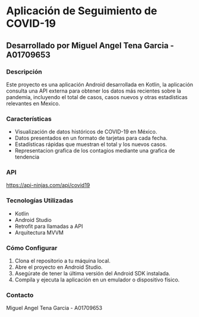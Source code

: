 # Aplicación de Seguimiento de COVID-19
## Desarrollado por Miguel Angel Tena Garcia - A01709653

### Descripción
Este proyecto es una aplicación Android desarrollada en Kotlin, la aplicación consulta una API externa para obtener los datos más recientes sobre la pandemia, incluyendo el total de casos, casos nuevos y otras estadísticas relevantes en Mexico.

### Características
- Visualización de datos históricos de COVID-19 en México.
- Datos presentados en un formato de tarjetas para cada fecha.
- Estadísticas rápidas que muestran el total y los nuevos casos.
- Representacion grafica de los contagios mediante una grafica de tendencia

### API 
https://api-ninjas.com/api/covid19

### Tecnologías Utilizadas
- Kotlin
- Android Studio
- Retrofit para llamadas a API
- Arquitectura MVVM

### Cómo Configurar
1. Clona el repositorio a tu máquina local.
2. Abre el proyecto en Android Studio.
3. Asegúrate de tener la última versión del Android SDK instalada.
4. Compila y ejecuta la aplicación en un emulador o dispositivo físico.

### Contacto
Miguel Angel Tena Garcia - A01709653

